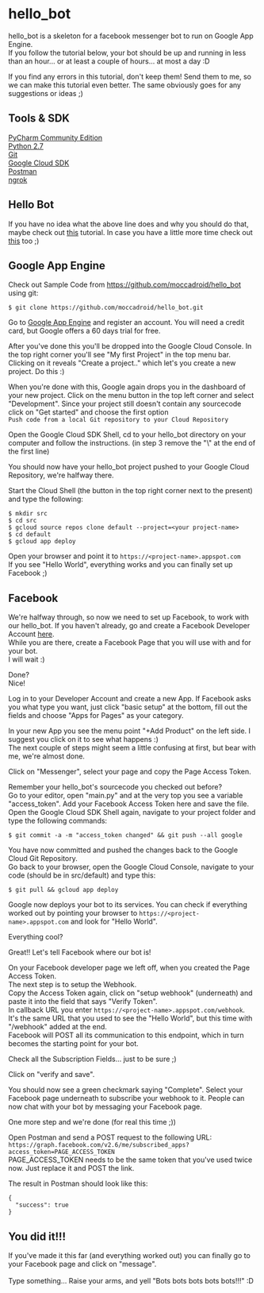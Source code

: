 # hello_bot

hello_bot is a skeleton for a facebook messenger bot to run on Google App Engine.<br>
If you follow the tutorial below, your bot should be up and running in less than an hour... or at least a couple of hours... at most a day :D

If you find any errors in this tutorial, don't keep them! Send them to me, so we can make this tutorial even better. 
The same obviously goes for any suggestions or ideas ;)

## Tools & SDK
[PyCharm Community Edition](https://www.jetbrains.com/pycharm/download/) <br>
[Python 2.7](https://www.python.org/downloads/ ) <br>
[Git](https://git-scm.com/downloads) <br>
[Google Cloud SDK](https://cloud.google.com/sdk/) <br>
[Postman](https://www.getpostman.com/) <br>
[ngrok](https://ngrok.com/)<br>

## Hello Bot

If you have no idea what the above line does and why you should do that, maybe check out [this](http://rogerdudler.github.io/git-guide/) tutorial.
In case you have a little more time check out [this](https://try.github.io/levels/1/challenges/1) too ;)
 

## Google App Engine
Check out Sample Code from https://github.com/moccadroid/hello_bot using git: <br>
```
$ git clone https://github.com/moccadroid/hello_bot.git
```

Go to [Google App Engine](https://cloud.google.com/appengine/) and register an account. You will need a credit card, but Google offers a 60 days trial for free.

After you've done this you'll be dropped into the Google Cloud Console. In the top right corner you'll see "My first Project" in the top menu bar. <br>
Clicking on it reveals "Create a project.." which let's you create a new project. Do this :)

When you're done with this, Google again drops you in the dashboard of your new project.
Click on the menu button in the top left corner and select "Development".
Since your project still doesn't contain any sourcecode click on "Get started" and choose the first option <br>```Push code from a local Git repository to your Cloud Repository```

Open the Google Cloud SDK Shell, cd to your hello_bot directory on your computer and follow the instructions.
(in step 3 remove the "\\" at the end of the first line)

You should now have your hello_bot project pushed to your Google Cloud Repository, we're halfway there.

Start the Cloud Shell (the button in the top right corner next to the present) and type the following:

```
$ mkdir src
$ cd src
$ gcloud source repos clone default --project=<your project-name>
$ cd default
$ gcloud app deploy
```

Open your browser and point it to `https://<project-name>.appspot.com`<br>
If you see "Hello World", everything works and you can finally set up Facebook ;)


## Facebook

We're halfway through, so now we need to set up Facebook, to work with our hello_bot.
If you haven't already, go and create a Facebook Developer Account [here](https://developers.facebook.com).
<br>While you are there, create a Facebook Page that you will use with and for your bot.
<br>I will wait :)

Done?<br>
Nice!

Log in to your Developer Account and create a new App. If Facebook asks you what type you want, just click "basic setup" at the bottom, fill out the fields and choose "Apps for Pages" as your category.

In your new App you see the menu point "+Add Product" on the left side. I suggest you click on it to see what happens :)
<br>
The next couple of steps might seem a little confusing at first, but bear with me, we're almost done.

Click on "Messenger", select your page and copy the Page Access Token.

Remember your hello_bot's sourcecode you checked out before?
<br> Go to your editor, open "main.py" and at the very top you see a variable "access_token". Add your Facebook Access Token here and save the file.
<br> Open the Google Cloud SDK Shell again, navigate to your project folder and type the following commands:
```
$ git commit -a -m "access_token changed" && git push --all google
```
You have now committed and pushed the changes back to the Google Cloud Git Repository.<br>
Go back to your browser, open the Google Cloud Console, navigate to your code (should be in src/default) and type this:
```
$ git pull && gcloud app deploy
```
Google now deploys your bot to its services. You can check if everything worked out by pointing your browser to `https://<project-name>.appspot.com` and look for "Hello World".

Everything cool?

Great!! Let's tell Facebook where our bot is!

On your Facebook developer page we left off, when you created the Page Access Token. <br>
The next step is to setup the Webhook.<br>
Copy the Access Token again, click on "setup webhook" (underneath) and paste it into the field that says "Verify Token".<br>
In callback URL you enter `https://<project-name>.appspot.com/webhook`.<br>
It's the same URL that you used to see the "Hello World", but this time with "/webhook" added at the end. <br>
Facebook will POST all its communication to this endpoint, which in turn becomes the starting point for your bot.

Check all the Subscription Fields... just to be sure ;)

Click on "verify and save".

You should now see a green checkmark saying "Complete". Select your Facebook page underneath to subscribe your webhook to it. People can now chat with your bot by messaging your Facebook page.


One more step and we're done (for real this time ;))

Open Postman and send a POST request to the following URL:<br>
`https://graph.facebook.com/v2.6/me/subscribed_apps?access_token=PAGE_ACCESS_TOKEN`<br>
PAGE_ACCESS_TOKEN needs to be the same token that you've used twice now. Just replace it and POST the link.

The result in Postman should look like this:
```
{
  "success": true
}
```

## You did it!!!

If you've made it this far (and everything worked out) you can finally go to your Facebook page and click on "message".
<br>
<br>
Type something... Raise your arms, and yell "Bots bots bots bots bots!!!" :D